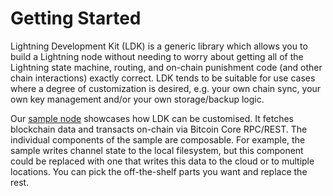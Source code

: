 # Getting Started

Lightning Development Kit (LDK) is a generic library which allows you to build a Lightning node without needing to worry about getting all of the Lightning state machine, routing, and on-chain punishment code (and other chain interactions) exactly correct. LDK tends to be suitable for use cases where a degree of customization is desired, e.g. your own chain sync, your own key management and/or your own storage/backup logic.

Our [sample node](https://github.com/lightningdevkit/ldk-sample) showcases how LDK can be customised. It fetches blockchain data and transacts on-chain via Bitcoin Core RPC/REST. The individual components of the sample are composable. For example, the sample writes channel state to the local filesystem, but this component could be replaced with one that writes this data to the cloud or to multiple locations. You can pick the off-the-shelf parts you want and replace the rest.